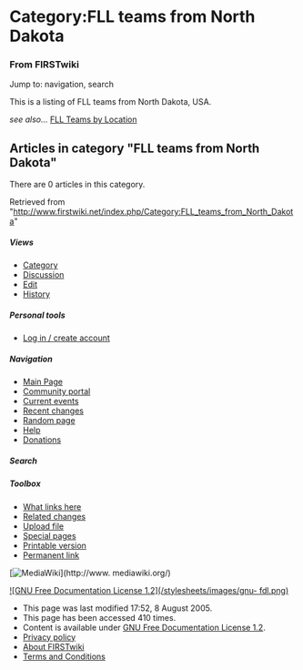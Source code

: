 # Category:FLL teams from North Dakota

### From FIRSTwiki

Jump to: navigation, search

This is a listing of FLL teams from North Dakota, USA.

_see also..._ [FLL Teams by Location](/index.php/FLL_Teams_by_Location "FLL
Teams by Location" )

  

## Articles in category "FLL teams from North Dakota"

There are 0 articles in this category.

Retrieved from
"<http://www.firstwiki.net/index.php/Category:FLL_teams_from_North_Dakota>"

##### Views

  * [Category](/index.php/Category:FLL_teams_from_North_Dakota)
  * [Discussion](/index.php?title=Category_talk:FLL_teams_from_North_Dakota&action=edit)
  * [Edit](/index.php?title=Category:FLL_teams_from_North_Dakota&action=edit)
  * [History](/index.php?title=Category:FLL_teams_from_North_Dakota&action=history)

##### Personal tools

  * [Log in / create account](/index.php?title=Special:Userlogin&returnto=Category:FLL_teams_from_North_Dakota)

[](/index.php/Main_Page "Main Page" )

##### Navigation

  * [Main Page](/index.php/Main_Page)
  * [Community portal](/index.php/FIRSTwiki:Community_portal)
  * [Current events](/index.php/Current_events)
  * [Recent changes](/index.php/Special:Recentchanges)
  * [Random page](/index.php/Special:Random)
  * [Help](/index.php/Help:Contents)
  * [Donations](/index.php/FIRSTwiki:Site_support)

##### Search



##### Toolbox

  * [What links here](/index.php/Special:Whatlinkshere/Category:FLL_teams_from_North_Dakota)
  * [Related changes](/index.php/Special:Recentchangeslinked/Category:FLL_teams_from_North_Dakota)
  * [Upload file](/index.php/Special:Upload)
  * [Special pages](/index.php/Special:Specialpages)
  * [Printable version](/index.php?title=Category:FLL_teams_from_North_Dakota&printable=yes)
  * [Permanent link](/index.php?title=Category:FLL_teams_from_North_Dakota&oldid=40618)

[![MediaWiki](/skins/common/images/poweredby_mediawiki_88x31.png)](http://www.
mediawiki.org/)

[![GNU Free Documentation License 1.2](/stylesheets/images/gnu-
fdl.png)](http://www.gnu.org/copyleft/fdl.html)

  * This page was last modified 17:52, 8 August 2005.
  * This page has been accessed 410 times.
  * Content is available under [GNU Free Documentation License 1.2](http://www.gnu.org/copyleft/fdl.html "http://www.gnu.org/copyleft/fdl.html" ).
  * [Privacy policy](/index.php/FIRSTwiki:Privacy_policy "FIRSTwiki:Privacy policy" )
  * [About FIRSTwiki](/index.php/FIRSTwiki:About "FIRSTwiki:About" )
  * [Terms and Conditions](/index.php/FIRSTwiki:Terms_and_conditions "FIRSTwiki:Terms and conditions" )

